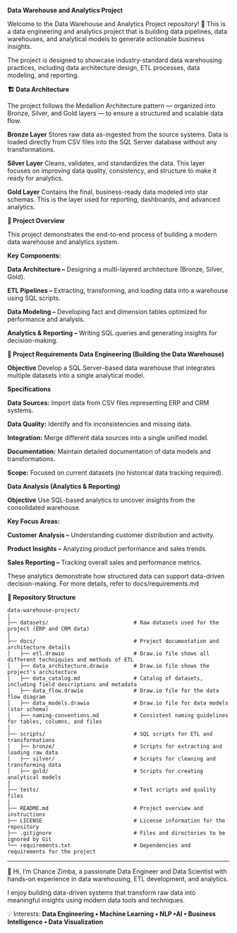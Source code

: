 **Data Warehouse and Analytics Project**

Welcome to the Data Warehouse and Analytics Project repository! 🚀
This is a data engineering and analytics project that is building data pipelines, data warehouses, and analytical models to generate actionable business insights.

The project is designed to showcase industry-standard data warehousing practices, including data architecture design, ETL processes, data modeling, and reporting.




**🏗️ Data Architecture**

The project follows the Medallion Architecture pattern — organized into Bronze, Silver, and Gold layers — to ensure a structured and scalable data flow.

**Bronze Layer**
      Stores raw data as-ingested from the source systems.
      Data is loaded directly from CSV files into the SQL Server database without any transformations.

**Silver Layer**
Cleans, validates, and standardizes the data.
This layer focuses on improving data quality, consistency, and structure to make it ready for analytics.

**Gold Layer**
Contains the final, business-ready data modeled into star schemas.
This is the layer used for reporting, dashboards, and advanced analytics.


**📖 Project Overview**

This project demonstrates the end-to-end process of building a modern data warehouse and analytics system.

**Key Components:**

**Data Architecture –** Designing a multi-layered architecture (Bronze, Silver, Gold).

**ETL Pipelines –** Extracting, transforming, and loading data into a warehouse using SQL scripts.

**Data Modeling –** Developing fact and dimension tables optimized for performance and analysis.

**Analytics & Reporting –** Writing SQL queries and generating insights for decision-making.

**🚀 Project Requirements**
**Data Engineering (Building the Data Warehouse)**

**Objective**
Develop a SQL Server–based data warehouse that integrates multiple datasets into a single analytical model.

**Specifications**

**Data Sources:** Import data from CSV files representing ERP and CRM systems.

**Data Quality:** Identify and fix inconsistencies and missing data.

**Integration:** Merge different data sources into a single unified model.

**Documentation:** Maintain detailed documentation of data models and transformations.

**Scope:** Focused on current datasets (no historical data tracking required).

**Data Analysis (Analytics & Reporting)**

**Objective**
Use SQL-based analytics to uncover insights from the consolidated warehouse.

**Key Focus Areas:**

**Customer Analysis –** Understanding customer distribution and activity.

**Product Insights –** Analyzing product performance and sales trends.

**Sales Reporting –** Tracking overall sales and performance metrics.

These analytics demonstrate how structured data can support data-driven decision-making.
For more details, refer to docs/requirements.md

**📂 Repository Structure**
```
data-warehouse-project/
│
├── datasets/                           # Raw datasets used for the project (ERP and CRM data)
│
├── docs/                               # Project documentation and architecture details
│   ├── etl.drawio                      # Draw.io file shows all different techniquies and methods of ETL
│   ├── data_architecture.drawio        # Draw.io file shows the project's architecture
│   ├── data_catalog.md                 # Catalog of datasets, including field descriptions and metadata
│   ├── data_flow.drawio                # Draw.io file for the data flow diagram
│   ├── data_models.drawio              # Draw.io file for data models (star schema)
│   ├── naming-conventions.md           # Consistent naming guidelines for tables, columns, and files
│
├── scripts/                            # SQL scripts for ETL and transformations
│   ├── bronze/                         # Scripts for extracting and loading raw data
│   ├── silver/                         # Scripts for cleaning and transforming data
│   ├── gold/                           # Scripts for creating analytical models
│
├── tests/                              # Test scripts and quality files
│
├── README.md                           # Project overview and instructions
├── LICENSE                             # License information for the repository
├── .gitignore                          # Files and directories to be ignored by Git
└── requirements.txt                    # Dependencies and requirements for the project
```
---
👋 Hi, I’m Chance Zimba, a passionate Data Engineer and Data Scientist with hands-on experience in data warehousing, ETL development, and analytics.

I enjoy building data-driven systems that transform raw data into meaningful insights using modern data tools and techniques.

💡 Interests:
**Data Engineering • Machine Learning • NLP •AI • Business Intelligence • Data Visualization**

